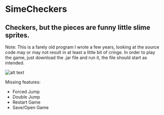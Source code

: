 # SimeCheckers
Checkers, but the pieces are funny little slime sprites.
----
Note: This is a farely old program I wrote a few years, looking at the source code may or may not result in at least a little bit of cringe.
In order to play the game, just download the .jar file and run it, the file should start as intended.

![alt text](https://pasteboard.co/JzYkgGI.png)

Missing features:
* Forced Jump
* Double Jump
* Restart Game
* Save/Open Game
